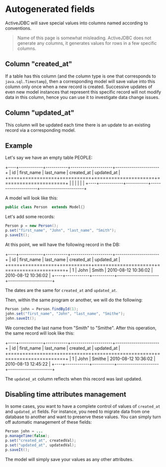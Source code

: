 <div class="page-header">
   <h1>Autogenerated fields</h1>
</div>


ActiveJDBC will save special values into columns named according to conventions.

> Name of this page is somewhat misleading. ActiveJDBC does not generate any columns, it generates values for rows in a few
specific columns.

## Column "created_at"

If a table has this column (and the column type is one that corresponds to
`java.sql.Timestamp`), then a corresponding model will save value into this column only once when a new record is created.
Successive updates of even new model instances that represent this specific record will not modify data in this column,
hence you can use it to investigate data change issues.

## Column "updated_at"

This column will be updated each time there is an update to an existing record via a corresponding model.

## Example

Let's say we have an empty table PEOPLE:

+----+------------+-----------+---------------------+----------------------+
| id | first_name | last_name | created_at          | updated_at           |
+====+============+===========+=====================+======================+
|    |            |           |                     |                      |
+----+------------+-----------+---------------------+----------------------+

A model will look like this:

~~~~ {.java  .numberLines}
public class Person  extends Model{}
~~~~

Let's add some records:

~~~~ {.java  .numberLines}
Person p = new Person();
p.set("first_name", "John", "last_name", "Smith");
p.saveIt();
~~~~

At this point, we will have the following record in the DB:

+----+------------+-----------+---------------------+----------------------+
| id | first_name | last_name | created_at          | updated_at           |
+====+============+===========+=====================+======================+
| 1  | John       | Smith     | 2010-08-12 10:36:02 | 2010-08-12 10:36:02  |
+----+------------+-----------+---------------------+----------------------+


The dates are the same for `created_at` and `updated_at`.

Then, within the same program or another, we will do the following:

~~~~ {.java  .numberLines}
Person john = Person.findById(1);
john.set("first_name", "John", "last_name", "Smithe");
john.saveIt();
~~~~

We corrected the last name from "Smith" to "Smithe". After this operation, the same record will look like this:

+----+------------+-----------+---------------------+----------------------+
| id | first_name | last_name | created_at          | updated_at           |
+====+============+===========+=====================+======================+
| 1  | John       | Smithe    | 2010-08-12 10:36:02 | 2010-08-13 12:45:22  |
+----+------------+-----------+---------------------+----------------------+


The `updated_at` column reflects when this record was last updated.

## Disabling time attributes management

In some cases, you want to have a complete control of values of `created_at` and `updated_at` fields. For instance, you need to migrate data from one
database to another and want to preserve these values. You can simply turn off automatic management of these fields:

~~~~ {.java  .numberLines}
Person john = ...
p.manageTime(false);
p.set("created_at", createdVal);
p.set("updated_at", updatedVal);
p.saveIt();
~~~~

The model will simply save your values as any other attributes.
                                                                  
